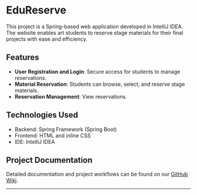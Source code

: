 # EduReserve

This project is a Spring-based web application developed in IntelliJ IDEA. The website enables art students to reserve stage materials for their final projects with ease and efficiency.

## Features

- **User Registration and Login**: Secure access for students to manage reservations.
- **Material Reservation**: Students can browse, select, and reserve stage materials.
- **Reservation Management**: View reservations.

## Technologies Used

- Backend: Spring Framework (Spring Boot)
- Frontend: HTML and inline CSS
- IDE: IntelliJ IDEA

## Project Documentation

Detailed documentation and project workflows can be found on our [GitHub Wiki](https://github.com/LehhitAbdel/java-opdracht/wiki).

---

